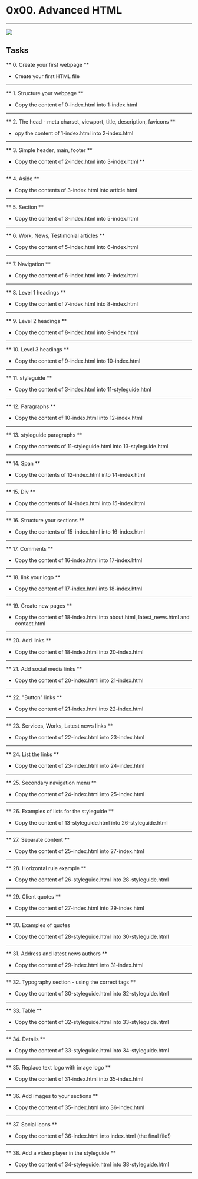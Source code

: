 # 0x00. Advanced HTML  
______________________________________________________________  
![](https://s3.eu-west-3.amazonaws.com/hbtn.intranet/uploads/medias/2019/12/5d9e347964a9cc0e3e24.jpg?X-Amz-Algorithm=AWS4-HMAC-SHA256&X-Amz-Credential=AKIA4MYA5JM5DUTZGMZG%2F20221216%2Feu-west-3%2Fs3%2Faws4_request&X-Amz-Date=20221216T145404Z&X-Amz-Expires=86400&X-Amz-SignedHeaders=host&X-Amz-Signature=b80b4163753dd2572611e75625f0aeea5ffa28ec4e4a88f89e05ff6cf30d824c)  
  
## Tasks  
  
** 0. Create your first webpage **  
- Create your first HTML file  
_______________________________________________________________  
** 1. Structure your webpage **  
- Copy the content of 0-index.html into 1-index.html  
_______________________________________________________________  
** 2. The head - meta charset, viewport, title, description, favicons **  
- opy the content of 1-index.html into 2-index.html  
_______________________________________________________________  
** 3. Simple header, main, footer **  
- Copy the content of 2-index.html into 3-index.html **  
_______________________________________________________________  
** 4. Aside ** 
- Copy the contents of 3-index.html into article.html  
_______________________________________________________________  
** 5. Section **  
- Copy the content of 3-index.html into 5-index.html  
_______________________________________________________________  
** 6. Work, News, Testimonial articles **  
- Copy the content of 5-index.html into 6-index.html
_______________________________________________________________  
** 7. Navigation **  
- Copy the content of 6-index.html into 7-index.html  
_______________________________________________________________  
** 8. Level 1 headings **  
- Copy the content of 7-index.html into 8-index.html  
_______________________________________________________________  
** 9. Level 2 headings **  
- Copy the content of 8-index.html into 9-index.html  
_______________________________________________________________  
** 10. Level 3 headings **  
- Copy the content of 9-index.html into 10-index.html  
_______________________________________________________________  
** 11. styleguide **  
- Copy the content of 3-index.html into 11-styleguide.html  
_______________________________________________________________  
** 12. Paragraphs **  
- Copy the content of 10-index.html into 12-index.html  
_______________________________________________________________  
** 13. styleguide paragraphs **  
- Copy the contents of 11-styleguide.html into 13-styleguide.html  
_______________________________________________________________  
** 14. Span **  
- Copy the contents of 12-index.html into 14-index.html  
_______________________________________________________________  
** 15. Div **  
- Copy the contents of 14-index.html into 15-index.html  
________________________________________________________________  
** 16. Structure your sections **  
- Copy the contents of 15-index.html into 16-index.html  
________________________________________________________________  
** 17. Comments **  
- Copy the content of 16-index.html into 17-index.html  
________________________________________________________________  
** 18. link your logo **  
- Copy the content of 17-index.html into 18-index.html  
________________________________________________________________  
** 19. Create new pages **  
- Copy the content of 18-index.html into about.html, latest_news.html and contact.html  
________________________________________________________________  
** 20. Add links **  
- Copy the content of 18-index.html into 20-index.html  
________________________________________________________________  
** 21. Add social media links **  
- Copy the content of 20-index.html into 21-index.html  
________________________________________________________________  
** 22. "Button" links **  
- Copy the content of 21-index.html into 22-index.html  
________________________________________________________________  
** 23. Services, Works, Latest news links **  
- Copy the content of 22-index.html into 23-index.html  
________________________________________________________________  
** 24. List the links **  
- Copy the content of 23-index.html into 24-index.html  
________________________________________________________________  
** 25. Secondary navigation menu **  
- Copy the content of 24-index.html into 25-index.html  
________________________________________________________________  
** 26. Examples of lists for the styleguide **  
- Copy the content of 13-styleguide.html into 26-styleguide.html  
________________________________________________________________  
** 27. Separate content **  
- Copy the content of 25-index.html into 27-index.html  
________________________________________________________________  
** 28. Horizontal rule example **  
- Copy the content of 26-styleguide.html into 28-styleguide.html  
_________________________________________________________________  
** 29. Client quotes **  
- Copy the content of 27-index.html into 29-index.html  
_________________________________________________________________  
** 30. Examples of quotes  
- Copy the content of 28-styleguide.html into 30-styleguide.html  
__________________________________________________________________  
** 31. Address and latest news authors **  
- Copy the content of 29-index.html into 31-index.html  
__________________________________________________________________  
** 32. Typography section - using the correct tags **  
- Copy the content of 30-styleguide.html into 32-styleguide.html  
__________________________________________________________________  
** 33. Table **  
- Copy the content of 32-styleguide.html into 33-styleguide.html  
__________________________________________________________________  
** 34. Details **  
- Copy the content of 33-styleguide.html into 34-styleguide.html  
___________________________________________________________________  
** 35. Replace text logo with image logo **  
- Copy the content of 31-index.html into 35-index.html  
___________________________________________________________________  
** 36. Add images to your sections **  
- Copy the content of 35-index.html into 36-index.html  
___________________________________________________________________  
** 37. Social icons **  
- Copy the content of 36-index.html into index.html (the final file!)  
___________________________________________________________________  
** 38. Add a video player in the styleguide **  
- Copy the content of 34-styleguide.html into 38-styleguide.html  
___________________________________________________________________  

